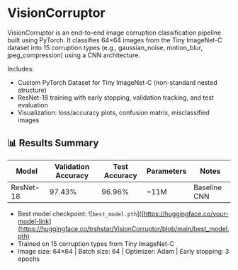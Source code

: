 # VisionCorruptor
VisionCorruptor is an end-to-end image corruption classification pipeline built using PyTorch. It classifies 64×64 images from the Tiny ImageNet-C dataset into 15 corruption types (e.g., gaussian_noise, motion_blur, jpeg_compression) using a CNN architecture.

Includes:
<ul>
	<li>Custom PyTorch Dataset for Tiny ImageNet-C (non-standard nested structure)</li>
	<li>ResNet-18 training with early stopping, validation tracking, and test evaluation</li>
	<li>Visualization: loss/accuracy plots, confusion matrix, misclassified images</li>
</ul>

## 📊 Results Summary

| Model       | Validation Accuracy | Test Accuracy | Parameters | Notes                      |
|-------------|---------------------|---------------|------------|----------------------------|
| ResNet-18   | 97.43%              | 96.96%        | ~11M       | Baseline CNN               |

- Best model checkpoint: ![`best_model.pth`]([https://huggingface.co/your-model-link](https://huggingface.co/trshstar/VisionCorruptor/blob/main/best_model.pth)
- Trained on 15 corruption types from Tiny ImageNet-C
- Image size: 64×64 | Batch size: 64 | Optimizer: Adam | Early stopping: 3 epochs
